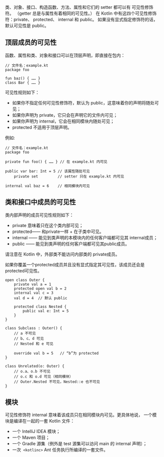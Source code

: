 类、对象、接口、构造函数、方法、属性和它们的 setter 都可以有 可见性修饰符。 （getter 总是与属性有着相同的可见性。） 在 Kotlin 中有这四个可见性修饰符：private、 protected、 internal 和 public。 如果没有显式指定修饰符的话，默认可见性是 public。

## 顶层成员的可见性
函数、属性和类、对象和接口可以在顶层声明，即直接在包内：
```
// 文件名：example.kt
package foo

fun baz() { …… }
class Bar { …… }
```
可见性规则如下：
- 如果你不指定任何可见性修饰符，默认为 public，这意味着你的声明将随处可见；
- 如果你声明为 private，它只会在声明它的文件内可见；
- 如果你声明为 internal，它会在相同模块内随处可见；
- protected 不适用于顶层声明。

例如:
```
// 文件名：example.kt
package foo

private fun foo() { …… } // 在 example.kt 内可见

public var bar: Int = 5 // 该属性随处可见
    private set         // setter 只在 example.kt 内可见
    
internal val baz = 6    // 相同模块内可见
```

## 类和接口中成员的可见性

类内部声明的成员可见性规则如下：
- private 意味着只在这个类内部可见；
- protected—— 和private一样 + 在子类中可见。
- internal —— 能见到类声明的本模块内的任何客户端都可见其 internal成员；
- public —— 能见到类声明的任何客户端都可见其public成员。

请注意在 Kotlin 中，外部类不能访问内部类的 private成员。

如果你覆盖一个protected成员并且没有显式指定其可见性，该成员还会是protected可见性。
```
open class Outer {
    private val a = 1
    protected open val b = 2
    internal val c = 3
    val d = 4  // 默认 public
    
    protected class Nested {
        public val e: Int = 5
    }
}

class Subclass : Outer() {
    // a 不可见
    // b、c、d 可见
    // Nested 和 e 可见

    override val b = 5   // “b”为 protected
}

class Unrelated(o: Outer) {
    // o.a、o.b 不可见
    // o.c 和 o.d 可见（相同模块）
    // Outer.Nested 不可见，Nested::e 也不可见
}
```

## 模块
可见性修饰符 internal 意味着该成员只在相同模块内可见。更具体地说， 一个模块是编译在一起的一套 Kotlin 文件：
- 一个 IntelliJ IDEA 模块；
- 一个 Maven 项目；
- 一个 Gradle 源集（例外是 test 源集可以访问 main 的 internal 声明）；
- 一次` <kotlinc>` Ant 任务执行所编译的一套文件。